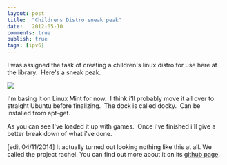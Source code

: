 ```yaml
---
layout: post
title:  "Childrens Distro sneak peak"
date:   2012-05-10
comments: true
publish: true
tags: [ipv6]
---
```

I was assigned the task of creating a children's linux distro for use here at the library.  Here's a sneak peak.  

![][1]

<!--excerpt-->  

I'm basing it on Linux Mint for now.  I think i'll probably move it all over to straight Ubuntu before finalizing.  The dock is called docky.  Can be installed from apt-get.  

As you can see I've loaded it up with games.  Once i've finished i'll give a better break down of what i've done.

[edit 04/11/2014] It actually turned out looking nothing like this at all.  We called the project rachel. You can find out more about it on its [github page](https://github.com/geekgonecrazy/rachel).

[1]: http://lh5.ggpht.com/_BMKBVRf6mio/TcmQfVPmMbI/AAAAAAAAAh4/EKEKmhMUn5s/2011-05-10%2014.20.35.png
